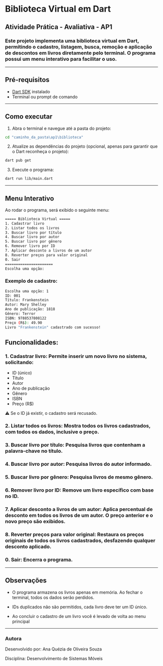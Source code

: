 # Biblioteca Virtual em Dart

## Atividade Prática - Avaliativa - AP1

### Este projeto implementa uma **biblioteca virtual** em Dart, permitindo o cadastro, listagem, busca, remoção e aplicação de descontos em livros diretamente pelo terminal. O programa possui um **menu interativo** para facilitar o uso.
---
## Pré-requisitos

- [Dart SDK](https://dart.dev/get-dart) instalado
- Terminal ou prompt de comando

---
## Como executar

1. Abra o terminal e navegue até a pasta do projeto:
```bash
cd "caminho_da_pasta\ap1\biblioteca"
```
2. Atualize as dependências do projeto (opcional, apenas para garantir que o Dart reconheça o projeto):
```bash
dart pub get
```
3. Execute o programa:
```bash
dart run lib/main.dart
```
---

## Menu Interativo

Ao rodar o programa, será exibido o seguinte menu:
```bash
===== Biblioteca Virtual =====
1. Cadastrar livro
2. Listar todos os livros
3. Buscar livro por título
4. Buscar livro por autor
5. Buscar livro por gênero
6. Remover livro por ID
7. Aplicar desconto a livros de um autor
8. Reverter preços para valor original
0. Sair
======================
Escolha uma opção:
```

### Exemplo de cadastro:
```bash
Escolha uma opção: 1
ID: 001
Título: Frankenstein
Autor: Mary Shelley
Ano de publicação: 1818
Gênero: Terror
ISBN: 9788537808122
Preço (R$): 49.90
Livro "Frankenstein" cadastrado com sucesso!
```
## Funcionalidades:

### 1. Cadastrar livro: Permite inserir um novo livro no sistema, solicitando:

- ID (único)
- Título
- Autor
- Ano de publicação
- Gênero
- ISBN
- Preço (R$)

⚠️ Se o ID já existir, o cadastro será recusado.

### 2. Listar todos os livros: Mostra todos os livros cadastrados, com todos os dados, inclusive o preço.

### 3. Buscar livro por título: Pesquisa livros que contenham a palavra-chave no título.

### 4. Buscar livro por autor: Pesquisa livros do autor informado.

### 5. Buscar livro por gênero: Pesquisa livros de mesmo gênero.

### 6. Remover livro por ID: Remove um livro específico com base no ID.

### 7. Aplicar desconto a livros de um autor: Aplica percentual de desconto em todos os livros de um autor. O preço anterior e o novo preço são exibidos.

### 8. Reverter preços para valor original: Restaura os preços originais de todos os livros cadastrados, desfazendo qualquer desconto aplicado.

### 0. Sair: Encerra o programa.
---
## Observações

- O programa armazena os livros apenas em memória. Ao fechar o terminal, todos os dados serão perdidos.

- IDs duplicados não são permitidos, cada livro deve ter um ID único.

- Ao concluir o cadastro de um livro você é levado de volta ao menu principal

---

### Autora
Desenvolvido por: Ana Quézia de Oliveira Souza

Disciplina: Desenvolvimento de Sistemas Móveis
